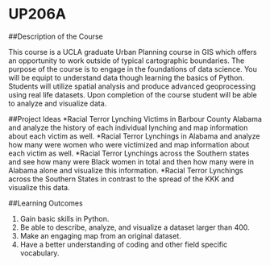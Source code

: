 # UP206A
##Description of the Course

 This course is a UCLA graduate Urban Planning course in GIS which offers an opportunity to work outside of typical cartographic boundaries. The purpose of the course is to engage in the foundations of data science. You will be equipt to understand data though learning the basics of Python. Students will utilize spatial analysis and produce advanced geoprocessing using real life datasets. Upon completion of the course student will be able to analyze and visualize data.

##Project Ideas
*Racial Terror Lynching Victims in Barbour County Alabama and analyze the history of each individual lynching and map information about each victim as well.
*Racial Terror Lynchings in Alabama and analyze how many were women who were victimized and map information about each victim as well.
*Racial Terror Lynchings across the Southern states and see how many were Black women in total and then how many were 
in Alabama alone and visualize this information.
*Racial Terror Lynchings across the Southern States in contrast to the spread of the KKK and visualize this data.

##Learning Outcomes
1. Gain basic skills in Python.
2. Be able to describe, analyze, and visualize a dataset larger than 400.
3. Make an engaging map from an original dataset.
4. Have a better understanding of coding and other field specific vocabulary.
